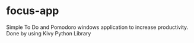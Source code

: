 # focus-app
Simple To Do and Pomodoro windows application to increase productivity. Done by using Kivy Python Library
